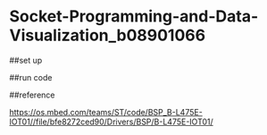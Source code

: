 # Socket-Programming-and-Data-Visualization_b08901066


##set up



##run code


##reference

https://os.mbed.com/teams/ST/code/BSP_B-L475E-IOT01//file/bfe8272ced90/Drivers/BSP/B-L475E-IOT01/
